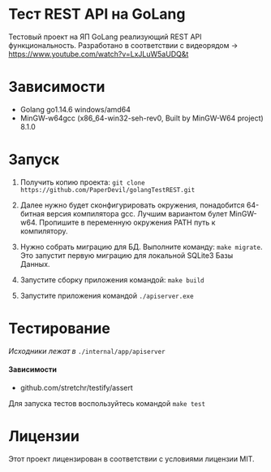 # Тест REST API на GoLang
Тестовый проект на ЯП GoLang реализующий REST API функциональность.
Разработано в соответствии с видеорядом -> https://www.youtube.com/watch?v=LxJLuW5aUDQ&t

# Зависимости
 - Golang go1.14.6 windows/amd64
 - MinGW-w64gcc (x86_64-win32-seh-rev0, Built by MinGW-W64 project) 8.1.0
 
# Запуск
1. Получить копию проекта: 
``git clone https://github.com/PaperDevil/golangTestREST.git``

2. Далее нужно будет сконфигурировать окружения, понадобится 64-битная версия компилятора gcc.
Лучшим вариантом булет MinGW-w64.
Пропишите в переменную окружения PATH путь к компилятору.

3. Нужно собрать миграцию для БД. Выполните команду:
```make migrate```.
Это запустит первую миграцию для локальной SQLite3 Базы Данных.

4. Запустите сборку приложения командой: ```make build```
5. Запустите приложения командой ```./apiserver.exe```
# Тестирование
*Исходники лежат в* ``./internal/app/apiserver``
#### Зависимости
 - github.com/stretchr/testify/assert

Для запуска тестов воспользуйтесь командой ```make test```

# Лицензии
Этот проект лицензирован в соответствии с условиями лицензии MIT.